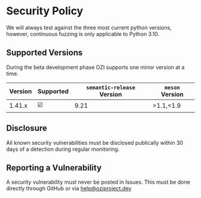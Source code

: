 # Security Policy

We will always test against the three most current python versions, however, continuous fuzzing is only applicable to Python 3.10.

## Supported Versions

During the beta development phase OZI supports one minor version at a time.

| Version | Supported          | ``semantic-release`` Version | ``meson`` Version |
| ------- | ------------------ | -----------------------------|-------------------|
| 1.41.x  | ☑️                 | 9.21                         | >1.1,<1.9         |

## Disclosure

All known security vulnerabilities must be disclosed publically within 30 days of a detection during regular monitoring.

## Reporting a Vulnerability

A security vulnerability must never be posted in Issues.
This must be done directly through GitHub or via help@oziproject.dev

